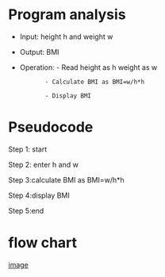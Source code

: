 # Program analysis

* Input: height h and weight w

* Output: BMI

* Operation:  - Read height as h weight as w

             - Calculate BMI as BMI=w/h*h
           
             - Display BMI 

# Pseudocode 

Step 1: start

Step 2: enter h and w

Step 3:calculate BMI as BMI=w/h*h

Step 4:display BMI

Step 5:end

# flow chart

[image](https://github.com/SWEG-2015EC-Batch/Free-Thinkers/assets/149039271/f2d3f640-07e8-4ae2-b709-efb12eda9075)

